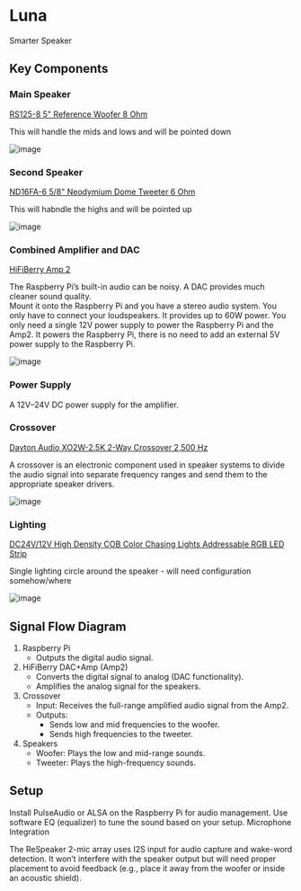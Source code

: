 # Luna
Smarter Speaker

## Key Components

### Main Speaker

[RS125-8 5" Reference Woofer 8 Ohm](https://www.daytonaudio.com/product/94/rs125-8-5-reference-woofer-8-ohm)

This will handle the mids and lows and will be pointed down

![image](https://github.com/user-attachments/assets/310139f0-7841-4700-b8d6-538fee050841)

### Second Speaker

[ND16FA-6 5/8" Neodymium Dome Tweeter 6 Ohm](https://www.daytonaudio.com/product/59/nd16fa-6-5-8-neodymium-dome-tweeter-6-ohm)

This will habndle the highs and will be pointed up

![image](https://github.com/user-attachments/assets/1b7edbc5-ed0f-40df-8333-f6af3881b001)

### Combined Amplifier and DAC

[HiFiBerry Amp 2](https://www.hifiberry.com/shop/boards/dealing-with-blocked-p5-holes-11/)

The Raspberry Pi’s built-in audio can be noisy. A DAC provides much cleaner sound quality.  
Mount it onto the Raspberry Pi and you have a stereo audio system. You only have to connect your loudspeakers. It provides up to 60W power. You only need a single 12V power supply to power the Raspberry Pi and the Amp2. 
It powers the Raspberry Pi, there is no need to add an external 5V power supply to the Raspberry Pi.

![image](https://github.com/user-attachments/assets/1901bc8b-c341-4db0-b666-84a3290eb6f3)


### Power Supply

A 12V–24V DC power supply for the amplifier. 

### Crossover

[Dayton Audio XO2W-2.5K 2-Way Crossover 2,500 Hz](https://www.daytonaudio.com/product/593/xo2w-2-5k-2-way-crossover-2-500-hz)

A crossover is an electronic component used in speaker systems to divide the audio signal into separate frequency ranges and send them to the appropriate speaker drivers.

![image](https://github.com/user-attachments/assets/8d0fd1c9-359e-4a70-af0b-32685f81da93)


### Lighting

[DC24V/12V High Density COB Color Chasing Lights Addressable RGB LED Strip](https://www.superlightingled.com/dc24v12v-high-density-cob-color-chasing-lights-addressable-rgb-led-strip-p-4940.html)

Single lighting circle around the speaker - will need configuration somehow/where

![image](https://github.com/user-attachments/assets/fab22a2f-6f10-4706-8bc9-e39fb62f095f)


## Signal Flow Diagram

1. Raspberry Pi
   - Outputs the digital audio signal.  
2. HiFiBerry DAC+Amp (Amp2)
   - Converts the digital signal to analog (DAC functionality).
   - Amplifies the analog signal for the speakers.  
3. Crossover
   - Input: Receives the full-range amplified audio signal from the Amp2.
   - Outputs:
      - Sends low and mid frequencies to the woofer.
      - Sends high frequencies to the tweeter.  
4. Speakers
   - Woofer: Plays the low and mid-range sounds.
   - Tweeter: Plays the high-frequency sounds.



## Setup

Install PulseAudio or ALSA on the Raspberry Pi for audio management.
Use software EQ (equalizer) to tune the sound based on your setup.
Microphone Integration

The ReSpeaker 2-mic array uses I2S input for audio capture and wake-word detection.
It won’t interfere with the speaker output but will need proper placement to avoid feedback (e.g., place it away from the woofer or inside an acoustic shield).
